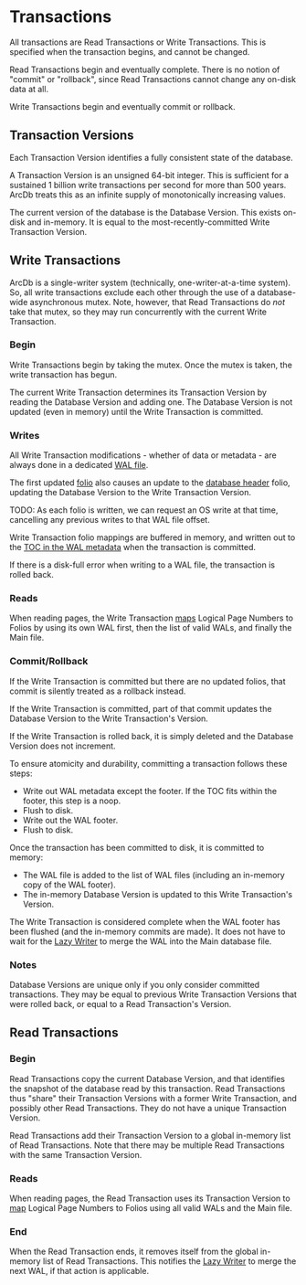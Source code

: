 # Transactions

All transactions are Read Transactions or Write Transactions. This is specified when the transaction begins, and cannot be changed.

Read Transactions begin and eventually complete. There is no notion of "commit" or "rollback", since Read Transactions cannot change any on-disk data at all.

Write Transactions begin and eventually commit or rollback.

## Transaction Versions

Each Transaction Version identifies a fully consistent state of the database.

A Transaction Version is an unsigned 64-bit integer. This is sufficient for a sustained 1 billion write transactions per second for more than 500 years. ArcDb treats this as an infinite supply of monotonically increasing values.

The current version of the database is the Database Version. This exists on-disk and in-memory. It is equal to the most-recently-committed Write Transaction Version.

## Write Transactions

ArcDb is a single-writer system (technically, one-writer-at-a-time system). So, all write transactions exclude each other through the use of a database-wide asynchronous mutex. Note, however, that Read Transactions do *not* take that mutex, so they may run concurrently with the current Write Transaction.

### Begin

Write Transactions begin by taking the mutex. Once the mutex is taken, the write transaction has begun.

The current Write Transaction determines its Transaction Version by reading the Database Version and adding one. The Database Version is not updated (even in memory) until the Write Transaction is committed.

### Writes

All Write Transaction modifications - whether of data or metadata - are always done in a dedicated [WAL file](./file-formats/wal.md).

The first updated [folio](./file-formats/folios.md) also causes an update to the [database header](./file-formats/database.md#database-header) folio, updating the Database Version to the Write Transaction Version.

TODO: As each folio is written, we can request an OS write at that time, cancelling any previous writes to that WAL file offset.

Write Transaction folio mappings are buffered in memory, and written out to the [TOC in the WAL metadata](./file-formats/wal.md) when the transaction is committed.

If there is a disk-full error when writing to a WAL file, the transaction is rolled back.

### Reads

When reading pages, the Write Transaction [maps](./mapping.md) Logical Page Numbers to Folios by using its own WAL first, then the list of valid WALs, and finally the Main file.

### Commit/Rollback

If the Write Transaction is committed but there are no updated folios, that commit is silently treated as a rollback instead.

If the Write Transaction is committed, part of that commit updates the Database Version to the Write Transaction's Version.

If the Write Transaction is rolled back, it is simply deleted and the Database Version does not increment.

To ensure atomicity and durability, committing a transaction follows these steps:
- Write out WAL metadata except the footer. If the TOC fits within the footer, this step is a noop.
- Flush to disk.
- Write out the WAL footer.
- Flush to disk.

Once the transaction has been committed to disk, it is committed to memory:
- The WAL file is added to the list of WAL files (including an in-memory copy of the WAL footer).
- The in-memory Database Version is updated to this Write Transaction's Version.

The Write Transaction is considered complete when the WAL footer has been flushed (and the in-memory commits are made). It does not have to wait for the [Lazy Writer](./lazy-writer.md) to merge the WAL into the Main database file.

### Notes

Database Versions are unique only if you only consider committed transactions. They may be equal to previous Write Transaction Versions that were rolled back, or equal to a Read Transaction's Version.

## Read Transactions

### Begin

Read Transactions copy the current Database Version, and that identifies the snapshot of the database read by this transaction. Read Transactions thus "share" their Transaction Versions with a former Write Transaction, and possibly other Read Transactions. They do not have a unique Transaction Version.

Read Transactions add their Transaction Version to a global in-memory list of Read Transactions. Note that there may be multiple Read Transactions with the same Transaction Version.

### Reads

When reading pages, the Read Transaction uses its Transaction Version to [map](./mapping.md) Logical Page Numbers to Folios using all valid WALs and the Main file.

### End

When the Read Transaction ends, it removes itself from the global in-memory list of Read Transactions. This notifies the [Lazy Writer](./lazy-writer.md) to merge the next WAL, if that action is applicable.
